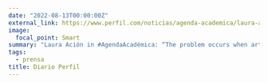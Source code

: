```yaml
---
date: "2022-08-13T00:00:00Z"
external_link: https://www.perfil.com/noticias/agenda-academica/laura-acion-el-problema-surge-cuando-la-inteligencia-artificial-se-mete-con-la-democracia-la-salud-o-la-justicia.phtml
image:
  focal_point: Smart
summary: "Laura Ación in #AgendaAcadémica: “The problem occurs when artificial intelligence interferes with democracy, health or justice.”"
tags:
  - prensa
title: Diario Perfil
---
```


